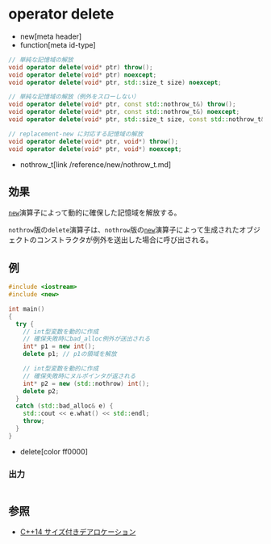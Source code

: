 # operator delete
* new[meta header]
* function[meta id-type]

```cpp
// 単純な記憶域の解放
void operator delete(void* ptr) throw();                                            // (1) C++03 まで
void operator delete(void* ptr) noexcept;                                           // (1) C++11 から
void operator delete(void* ptr, std::size_t size) noexcept;                         // (2) C++14 から

// 単純な記憶域の解放（例外をスローしない）
void operator delete(void* ptr, const std::nothrow_t&) throw();                     // (3) C++03 まで
void operator delete(void* ptr, const std::nothrow_t&) noexcept;                    // (3) C++11 から
void operator delete(void* ptr, std::size_t size, const std::nothrow_t&) noexcept;  // (4) C++14 から

// replacement-new に対応する記憶域の解放
void operator delete(void* ptr, void*) throw();                                     // (5) C++03 まで
void operator delete(void* ptr, void*) noexcept;                                    // (5) C++11 から
```
* nothrow_t[link /reference/new/nothrow_t.md]

## 効果
[`new`](op_new.md)演算子によって動的に確保した記憶域を解放する。

`nothrow`版の`delete`演算子は、`nothrow`版の[`new`](op_new.md)演算子によって生成されたオブジェクトのコンストラクタが例外を送出した場合に呼び出される。

## 例
```cpp example
#include <iostream>
#include <new>

int main()
{
  try {
    // int型変数を動的に作成
    // 確保失敗時にbad_alloc例外が送出される
    int* p1 = new int();
    delete p1; // p1の領域を解放

    // int型変数を動的に作成
    // 確保失敗時にヌルポインタが返される
    int* p2 = new (std::nothrow) int();
    delete p2;
  }
  catch (std::bad_alloc& e) {
    std::cout << e.what() << std::endl;
    throw;
  }
}
```
* delete[color ff0000]

### 出力
```
```


## 参照
- [C++14 サイズ付きデアロケーション](/lang/cpp14/sized_deallocation.md)

